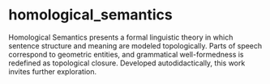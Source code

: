 # homological_semantics
Homological Semantics presents a formal linguistic theory in which sentence structure and meaning are modeled topologically. Parts of speech correspond to geometric entities, and grammatical well-formedness is redefined as topological closure. Developed autodidactically, this work invites further exploration.
